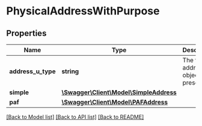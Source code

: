 # PhysicalAddressWithPurpose

## Properties
Name | Type | Description | Notes
------------ | ------------- | ------------- | -------------
**address_u_type** | **string** | The type of address object present | 
**simple** | [**\Swagger\Client\Model\SimpleAddress**](SimpleAddress.md) |  | [optional] 
**paf** | [**\Swagger\Client\Model\PAFAddress**](PAFAddress.md) |  | [optional] 

[[Back to Model list]](../README.md#documentation-for-models) [[Back to API list]](../README.md#documentation-for-api-endpoints) [[Back to README]](../README.md)


